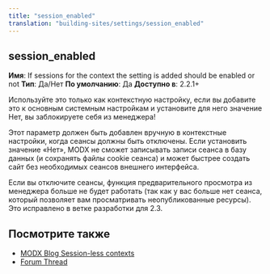 ```yaml
---
title: "session_enabled"
translation: "building-sites/settings/session_enabled"
---
```


## session\_enabled

**Имя**: If sessions for the context the setting is added should be enabled or not
**Тип**: Да/Нет
**По умолчанию**: Да
**Доступно в**: 2.2.1+

Используйте это только как контекстную настройку, если вы добавите это к основным системным настройкам и установите для него значение Нет, вы заблокируете себя из менеджера!

Этот параметр должен быть добавлен вручную в контекстные настройки, когда сеансы должны быть отключены. Если установить значение «Нет», MODX не сможет записывать записи сеанса в базу данных (и сохранять файлы cookie сеанса) и может быстрее создать сайт без необходимых сеансов внешнего интерфейса.

Если вы отключите сеансы, функция предварительного просмотра из менеджера больше не будет работать (так как у вас больше нет сеанса, который позволяет вам просматривать неопубликованные ресурсы). Это исправлено в ветке разработки для 2.3.

## Посмотрите также

- [MODX Blog Session-less contexts](http://develop.modx.com/blog/2012/04/05/new-for-2.2.1-session-less-contexts/)
- [Forum Thread](http://forums.modx.com/thread/?thread=75651)
